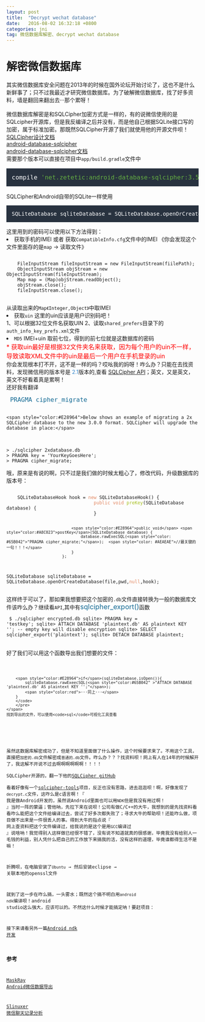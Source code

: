 ```yaml
---
layout: post
title:  "Decrypt wechat database"
date:   2016-08-02 16:32:18 +0800
categories: jni
tag: 微信数据库解密、decrypt wechat database
---
```

# 解密微信数据库
<div >
	<span>
	其实微信数据库安全问题在2013年的时候在国外论坛开始讨论了，这也不是什么新鲜事了；只不过我最近才研究微信数据库。为了破解微信数据库，找了好多资料，墙是翻回来翻出去···那个累呀！
	</span>
	<br /><br />
	<span>
		微信数据库解密是和SQLCipher加密方式是一样的，有的说微信使用的是SQLcipher开源库，但是我反编译之后并没有，而是他自己根据SQLite接口写的加密，属于标准加密。那既然SQLCipher开源了我们就使用他的开源文件呗！
		<br />
		<a href="https://www.zetetic.net/sqlcipher/design/">SQLCipher设计文档</a>
		<br />
		<a href="https://github.com/sqlcipher/android-database-sqlcipher/releases">android-database-sqlcipher
		</a>
		<br />
		<a href = "https://www.zetetic.net/sqlcipher/sqlcipher-for-android/">android-database-sqlcipher文档</a>
		<br />
		需要那个版本可以直接在项目中<code>app/build.gradle</code>文件中
		<pre style="background-color: #28323f;display: block;color: white;padding: 14px;font-size:16px;">
<span style="color:#65B042"><span style="color:#fff">compile</span> 'net.zetetic:android-database-sqlcipher:3.5.3@aar'</span>
</pre>
		SQLCipher和Android自带的SQLite一样使用
		<pre style="background-color: #28323f;display: block;color: white;padding: 14px;font-size:14px;">
SQLiteDatabase sqliteDatabase = SQLiteDatabase.openOrCreateDatabase(file,pwd,<span style="color:#E28964">null</span>);</pre>
	这里用到的密码可以使用以下方法得到：<br />
	<li>获取手机的IMEI 或者 获取<code>CompatibleInfo.cfg</code>文件中的IMEI 《你会发现这个文件里面存的是<code>map</code> → 读取文件》</li>
<pre>
<code>
	FileInputStream fileInputStream = new FileInputStream(fiilePath);
	ObjectInputStream objStream = new ObjectInputStream(fileInputStream);
	Map<Integer,Object> map = (Map<Integer,Object>)objStream.readObject();
	objStream.close();
	fileInputStream.close();
	</code>
</pre>
从读取出来的<code>Map《Integer,Object》</code>中取IMEI
<li>获取<code>uin</code> 这里的uin应该是用户识别码吧！</li>
1、可以根据32位文件名获取UIN
2、读取<code>shared_prefers</code>目录下的<code>auth_info_key_prefs.xml</code>文件

<li><code>MD5</code> IMEI+uin 取前七位，得到的前七位就是这数据库的密码</li>
<span style="color:red;font-size:16px;">* 获取uin最好是根据32文件夹名来获取，因为每个用户的uin不一样，导致读取XML文件中的uin是最后一个用户在手机登录的uin</span>
	<br />
	你会发现根本打不开，这不是一样的吗？哎吆我的妈呀！咋么办？只能在去找资料，发现微信用的版本号是
	<span style="color: #3387CC">2.1</span>版本的,查看
	<a href="https://www.zetetic.net/sqlcipher/sqlcipher-api/">SQLCipher API</a>；英文，又是英文，英文不好看着真是累啊！
	<br />
	还好我有翻译
	<pre ><span style="font-size:16px;color:#146A94"> PRAGMA cipher_migrate</span>
	
	<span style="color:#E28964">Below shows an example of migrating a 2x SQLCipher database to the new 3.0.0 format. SQLCipher will upgrade the database in place:</span>
<code >
> ./sqlcipher 2xdatabase.db
> PRAGMA key = 'YourKeyGoesHere';
> PRAGMA cipher_migrate;
</code></pre>
	哦，原来是有说的啊，只不过是我们做的时候太粗心了，修改代码，升级数据库的版本号：
	<pre><code>
	SQLiteDatabaseHook hook = <span style="color:#E28964">new</span> SQLiteDatabaseHook() {
                                <span style="color:#E28964">public void</span> <span style="color:#A8C023">preKey</span>(SQLiteDatabase database) {
                                }

                                <span style="color:#E28964">public void</span> <span style="color:#A8C023">postKey</span>(SQLiteDatabase database) {
                                    database.rawExecSQL(<span style="color: #65B042">"PRAGMA cipher_migrate;"</span>);  <span style="color: #AEAEAE">//最关键的一句！！！</span>
                                }
                            };
SQLiteDatabase sqliteDatabase = SQLiteDatabase.openOrCreateDatabase(file,pwd,<span style="color:#E28964">null</span>,hook);</code></pre>
		这样终于可以了，那如果我想要把这个加密的<code>.db</code>文件直接转换为一般的数据库文件该咋么办？继续看<code>API</code>,其中有<span style="font-size:18px;color:#146A94">sqlcipher_export()</span>函数
		<pre ><code>
$ ./sqlcipher encrypted.db
sqlite> PRAGMA key = 'testkey';
sqlite> ATTACH DATABASE 'plaintext.db' AS plaintext KEY '';  -- empty key will disable encryption
sqlite> SELECT sqlcipher_export('plaintext');
sqlite> DETACH DATABASE plaintext;
</code>
		</pre>
		好了我们可以用这个函数导出我们想要的文件：
		<pre  ><code>

		<span style="color:#E28964">if</span>(sqliteDatabase.isOpen()){
			sqliteDatabase.rawExeecSQL(<span style="color:#65B042" >"ATTACH DATABASE 'plaintext.db' AS plaintext KEY '';"</span>);
			<span style="color:red">···同上···</span>
		}
		</code>
		</pre>
	</span>
	找到导出的文件，可以使用<code>sql</code>可视化工具查看
</div>

虽然这数据库解密成功了，但是不知道里面做了什么操作，这个时候要求来了。不用这个工具，直接把<code>加密的.db</code>文件解密成<code>普通的.db</code>文件。咋么办？？？找资料呗！网上有人在14年的时候解开了，我这解不开说不过去啊啊啊啊啊啊！！！！<br />
SQLCipher开源的，翻一下他的[SQLCipher gitHub][3] <br />
看着好像有一个[sqlcipher-tools][4]项目，反正也没有思路，进去逛逛呗！啊，好像发现了<code>decrypt.c</code>文件，这咋么是c语言啊！『 我是做Android开发的，虽然说Android里面也可以用<code>NDK</code>但是我没有用过啊！ 』当时一阵的蒙逼；管他呐，先拉下来在说呗！公司有做C/C++的大牛，我想到的是先找资料看看咋么能把这个文件给编译过去，尝试了好多次都失败了；寻求大牛的帮助呗！还能咋么做，项目做不出来是一件很丢人的事。得到大牛的指点说『 网上查资料把这个文件编译过，给我说的是这个是用<code>GCC</code>编译过 』说啥呐！我觉得别人这样做已经很不错了，没有说不知道就真的很感谢，毕竟我没有给别人一毛钱的利益，别人凭什么把自己的工作放下来搞我的活，没有这样的道理，毕竟谁都得生活不是嘛！

折腾呗，在电脑安装了<code>Ubuntu</code> → 然后安装eclipse → 关联本地的openssl文件

就到了这一步在咋么搞，一头雾水；既然这个搞不明白用<code>android ndk</code>编译呗！android studio这么强大，应该可以的。不然这什么时候才能搞定呐！要赶项目：

接下来请看另外一篇[Android ndk 开发][5]

### 参考

[MaskRay Android微信数据导出][2]

[Slinuxer 微信聊天记录分析][1]


[1]:https://blog.slinuxer.com/2015/10/%E5%BE%AE%E4%BF%A1%E8%81%8A%E5%A4%A9%E8%AE%B0%E5%BD%95
[2]:http://maskray.me/blog/2014-10-14-wechat-export
[3]:https://github.com/sqlcipher
[4]:https://github.com/sqlcipher/sqlcipher-tools
[5]:{{'/jni/2016/08/02/ANDROID_JNI'}}